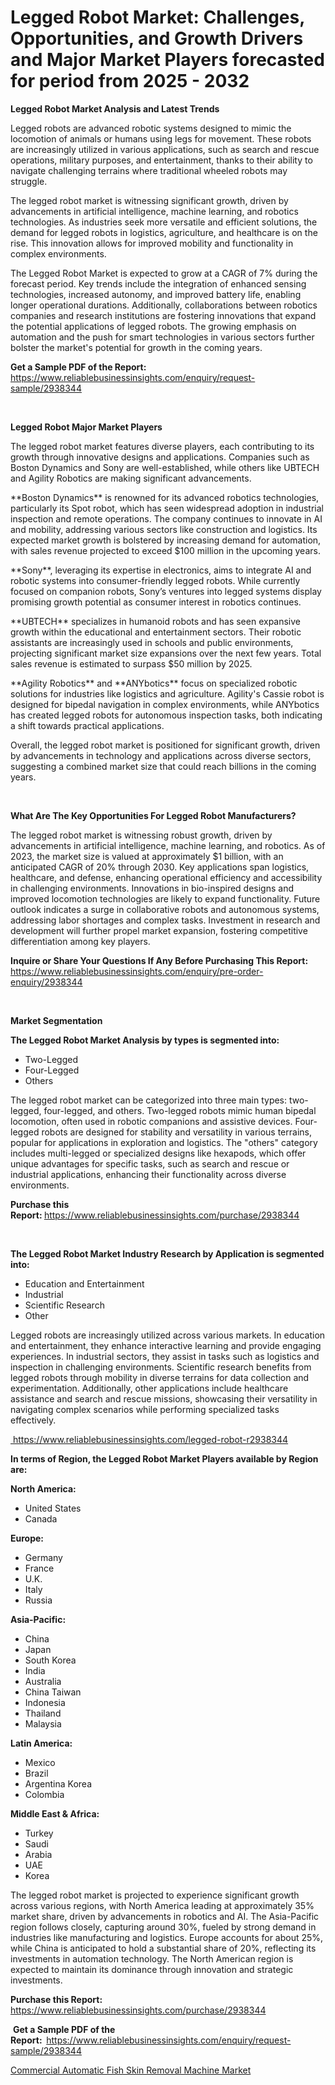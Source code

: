 <p><h1>Legged Robot Market: Challenges, Opportunities, and Growth Drivers and Major Market Players forecasted for period from 2025 - 2032</h1></p><p><strong>Legged Robot Market Analysis and Latest Trends</strong></p>
<p><p>Legged robots are advanced robotic systems designed to mimic the locomotion of animals or humans using legs for movement. These robots are increasingly utilized in various applications, such as search and rescue operations, military purposes, and entertainment, thanks to their ability to navigate challenging terrains where traditional wheeled robots may struggle.</p><p>The legged robot market is witnessing significant growth, driven by advancements in artificial intelligence, machine learning, and robotics technologies. As industries seek more versatile and efficient solutions, the demand for legged robots in logistics, agriculture, and healthcare is on the rise. This innovation allows for improved mobility and functionality in complex environments.</p><p>The Legged Robot Market is expected to grow at a CAGR of 7% during the forecast period. Key trends include the integration of enhanced sensing technologies, increased autonomy, and improved battery life, enabling longer operational durations. Additionally, collaborations between robotics companies and research institutions are fostering innovations that expand the potential applications of legged robots. The growing emphasis on automation and the push for smart technologies in various sectors further bolster the market's potential for growth in the coming years.</p></p>
<p><strong>Get a Sample PDF of the Report:&nbsp;</strong> <a href="https://www.reliablebusinessinsights.com/enquiry/request-sample/2938344?utm_campaign=3360&utm_medium=2&utm_source=Github&utm_content=ia&utm_term=15032025&utm_id=legged-robot">https://www.reliablebusinessinsights.com/enquiry/request-sample/2938344</a></p>
<p>&nbsp;</p>
<p><strong>Legged Robot Major Market Players</strong></p>
<p><p>The legged robot market features diverse players, each contributing to its growth through innovative designs and applications. Companies such as Boston Dynamics and Sony are well-established, while others like UBTECH and Agility Robotics are making significant advancements.</p><p>**Boston Dynamics** is renowned for its advanced robotics technologies, particularly its Spot robot, which has seen widespread adoption in industrial inspection and remote operations. The company continues to innovate in AI and mobility, addressing various sectors like construction and logistics. Its expected market growth is bolstered by increasing demand for automation, with sales revenue projected to exceed $100 million in the upcoming years.</p><p>**Sony**, leveraging its expertise in electronics, aims to integrate AI and robotic systems into consumer-friendly legged robots. While currently focused on companion robots, Sony’s ventures into legged systems display promising growth potential as consumer interest in robotics continues.</p><p>**UBTECH** specializes in humanoid robots and has seen expansive growth within the educational and entertainment sectors. Their robotic assistants are increasingly used in schools and public environments, projecting significant market size expansions over the next few years. Total sales revenue is estimated to surpass $50 million by 2025.</p><p>**Agility Robotics** and **ANYbotics** focus on specialized robotic solutions for industries like logistics and agriculture. Agility's Cassie robot is designed for bipedal navigation in complex environments, while ANYbotics has created legged robots for autonomous inspection tasks, both indicating a shift towards practical applications.</p><p>Overall, the legged robot market is positioned for significant growth, driven by advancements in technology and applications across diverse sectors, suggesting a combined market size that could reach billions in the coming years.</p></p>
<p>&nbsp;</p>
<p><strong>What Are The Key Opportunities For Legged Robot Manufacturers?</strong></p>
<p><p>The legged robot market is witnessing robust growth, driven by advancements in artificial intelligence, machine learning, and robotics. As of 2023, the market size is valued at approximately $1 billion, with an anticipated CAGR of 20% through 2030. Key applications span logistics, healthcare, and defense, enhancing operational efficiency and accessibility in challenging environments. Innovations in bio-inspired designs and improved locomotion technologies are likely to expand functionality. Future outlook indicates a surge in collaborative robots and autonomous systems, addressing labor shortages and complex tasks. Investment in research and development will further propel market expansion, fostering competitive differentiation among key players.</p></p>
<p><strong>Inquire or Share Your Questions If Any Before Purchasing This Report:</strong> <a href="https://www.reliablebusinessinsights.com/enquiry/pre-order-enquiry/2938344?utm_campaign=3360&utm_medium=2&utm_source=Github&utm_content=ia&utm_term=15032025&utm_id=legged-robot">https://www.reliablebusinessinsights.com/enquiry/pre-order-enquiry/2938344</a></p>
<p>&nbsp;</p>
<p><strong>Market Segmentation</strong></p>
<p><strong>The Legged Robot Market Analysis by types is segmented into:</strong></p>
<p><ul><li>Two-Legged</li><li>Four-Legged</li><li>Others</li></ul></p>
<p><p>The legged robot market can be categorized into three main types: two-legged, four-legged, and others. Two-legged robots mimic human bipedal locomotion, often used in robotic companions and assistive devices. Four-legged robots are designed for stability and versatility in various terrains, popular for applications in exploration and logistics. The "others" category includes multi-legged or specialized designs like hexapods, which offer unique advantages for specific tasks, such as search and rescue or industrial applications, enhancing their functionality across diverse environments.</p></p>
<p><strong>Purchase this Report:&nbsp;</strong><a href="https://www.reliablebusinessinsights.com/purchase/2938344?utm_campaign=3360&utm_medium=2&utm_source=Github&utm_content=ia&utm_term=15032025&utm_id=legged-robot">https://www.reliablebusinessinsights.com/purchase/2938344</a></p>
<p>&nbsp;</p>
<p><strong>The Legged Robot Market Industry Research by Application is segmented into:</strong></p>
<p><ul><li>Education and Entertainment</li><li>Industrial</li><li>Scientific Research</li><li>Other</li></ul></p>
<p><p>Legged robots are increasingly utilized across various markets. In education and entertainment, they enhance interactive learning and provide engaging experiences. In industrial sectors, they assist in tasks such as logistics and inspection in challenging environments. Scientific research benefits from legged robots through mobility in diverse terrains for data collection and experimentation. Additionally, other applications include healthcare assistance and search and rescue missions, showcasing their versatility in navigating complex scenarios while performing specialized tasks effectively.</p></p>
<p><a href="https://www.reliablebusinessinsights.com/legged-robot-r2938344?utm_campaign=3360&utm_medium=2&utm_source=Github&utm_content=ia&utm_term=15032025&utm_id=legged-robot">&nbsp;https://www.reliablebusinessinsights.com/legged-robot-r2938344</a></p>
<p><strong>In terms of Region, the Legged Robot Market Players available by Region are:</strong></p>
<p>
    <p> <strong> North America: </strong>
        <ul>
            <li>United States</li>
            <li>Canada</li>
        </ul>
        </p> 
    <p> <strong> Europe: </strong>
        <ul>
            <li>Germany</li>
            <li>France</li>
            <li>U.K.</li>
            <li>Italy</li>
            <li>Russia</li>
        </ul>
        </p> 
    <p> <strong> Asia-Pacific: </strong>
        <ul>
            <li>China</li>
            <li>Japan</li>
            <li>South Korea</li>
            <li>India</li>
            <li>Australia</li>
            <li>China Taiwan</li>
            <li>Indonesia</li>
            <li>Thailand</li>
            <li>Malaysia</li>
        </ul>
        </p> 
    <p> <strong> Latin America: </strong>
        <ul>
            <li>Mexico</li>
            <li>Brazil</li>
            <li>Argentina Korea</li>
            <li>Colombia</li>
        </ul>
        </p> 
    <p> <strong> Middle East & Africa: </strong>
        <ul>
            <li>Turkey</li>
            <li>Saudi</li>
            <li>Arabia</li>
            <li>UAE</li>
            <li>Korea</li>
        </ul>
    </p>
    </p>
<p><p>The legged robot market is projected to experience significant growth across various regions, with North America leading at approximately 35% market share, driven by advancements in robotics and AI. The Asia-Pacific region follows closely, capturing around 30%, fueled by strong demand in industries like manufacturing and logistics. Europe accounts for about 25%, while China is anticipated to hold a substantial share of 20%, reflecting its investments in automation technology. The North American region is expected to maintain its dominance through innovation and strategic investments.</p></p>
<p><strong>Purchase this Report: </strong><a href="https://www.reliablebusinessinsights.com/purchase/2938344?utm_campaign=3360&utm_medium=2&utm_source=Github&utm_content=ia&utm_term=15032025&utm_id=legged-robot">https://www.reliablebusinessinsights.com/purchase/2938344</a></p>
<p>&nbsp;<strong>Get a Sample PDF of the Report:&nbsp;&nbsp;</strong><a href="https://www.reliablebusinessinsights.com/enquiry/request-sample/2938344?utm_campaign=3360&utm_medium=2&utm_source=Github&utm_content=ia&utm_term=15032025&utm_id=legged-robot">https://www.reliablebusinessinsights.com/enquiry/request-sample/2938344</a></p>
<p><strong></strong></p>
<p><p><a href="https://github.com/ijffseandy/Market-Research-Report-List-1/blob/main/commercial-automatic-fish-skin-removal-machine-market.md?utm_campaign=3360&utm_medium=2&utm_source=Github&utm_content=ia&utm_term=15032025&utm_id=legged-robot">Commercial Automatic Fish Skin Removal Machine Market</a></p></p>